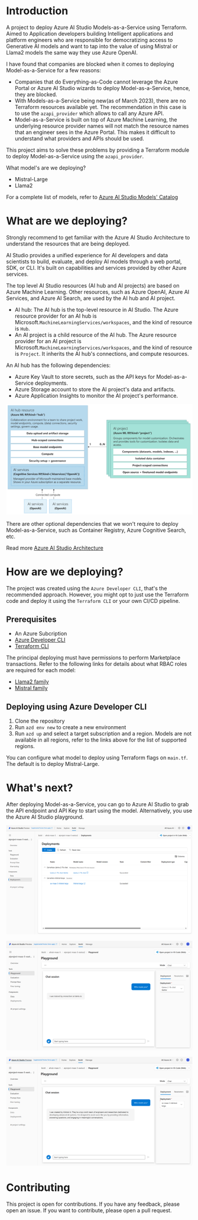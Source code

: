 # Introduction

A project to deploy Azure AI Studio Models-as-a-Service using Terraform. Aimed to Application developers building Intelligent applications and platform engineers who are responsible for democratizing access to Generative AI models and want to tap into the value of using Mistral or Llama2 models the same way they use Azure OpenAI.

I have found that companies are blocked when it comes to deploying Model-as-a-Service for a few reasons:

- Companies that do Everything-as-Code cannot leverage the Azure Portal or Azure AI Studio wizards to deploy Model-as-a-Service, hence, they are blocked.
- With Models-as-a-Service being new(as of March 2023), there are no Terraform resources available yet. The recommendation in this case is to use the `azapi_provider` which allows to call any Azure API.
- Model-as-a-Service is built on top of Azure Machine Learning, the underlying resource provider names will not match the resource names that an engineer sees in the Azure Portal. This makes it difficult to understand what providers and APIs should be used.

This project aims to solve these problems by providing a Terraform module to deploy Model-as-a-Service using the `azapi_provider`.

What model's are we deploying?
- Mistral-Large 
- Llama2

For a complete list of models, refer to [Azure AI Studio Models' Catalog](https://ai.azure.com/explore/models)

# What are we deploying?

Strongly recommend to get familiar with the Azure AI Studio Architecture to understand the resources that are being deployed.

AI Studio provides a unified experience for AI developers and data scientists to build, evaluate, and deploy AI models through a web portal, SDK, or CLI. It's built on capabilities and services provided by other Azure services.

The top level AI Studio resources (AI hub and AI projects) are based on Azure Machine Learning. Other resources, such as Azure OpenAI, Azure AI Services, and Azure AI Search, are used by the AI hub and AI project.

- AI hub: The AI hub is the top-level resource in AI Studio. The Azure resource provider for an AI hub is Microsoft.`MachineLearningServices/workspaces`, and the kind of resource is `Hub`.
- An AI project is a child resource of the AI hub. The Azure resource provider for an AI project is Microsoft.`MachineLearningServices/workspaces`, and the kind of resource is `Project`. It inherits the AI hub's connections, and compute resources.

An AI hub has the following dependencies:
- Azure Key Vault to store secrets, such as the API keys for Model-as-a-Service deployments.
- Azure Storage account to store the AI project's data and artifacts.
- Azure Application Insights to monitor the AI project's performance.

<img src="content/azureaistudio-architecture.png" alt="Azure AI Studio Architecture" width="800">

There are other optional dependencies that we won't require to deploy Model-as-a-Service, such as Container Registry, Azure Cognitive Search, etc.

Read more [Azure AI Studio Architecture](https://learn.microsoft.com/en-us/azure/ai-studio/concepts/architecture)

# How are we deploying?

The project was created using the `Azure Developer CLI`, that's the recommended approach. However, you might opt to just use the Terraform code and deploy it using the `Terraform CLI` or your own CI/CD pipeline.

## Prerequisites

- An Azure Subcription
- [Azure Developer CLI](https://learn.microsoft.com/en-us/azure/developer/azure-developer-cli/overview)
- [Terraform CLI](https://learn.hashicorp.com/tutorials/terraform/install-cli)

The principal deploying must have permissions to perform Marketplace transactions. Refer to the following links for details about what RBAC roles are required for each model:

- [Llama2 family](https://learn.microsoft.com/en-us/azure/ai-studio/how-to/deploy-models-llama?tabs=azure-studio)
- [Mistral family](https://learn.microsoft.com/en-us/azure/ai-studio/how-to/deploy-models-mistral?tabs=azure-studio)

## Deploying using Azure Developer CLI

1. Clone the repository
2. Run `azd env new` to create a new environment
3. Run `azd up` and select a target subscription and a region. Models are not available in all regions, refer to the links above for the list of supported regions.

You can configure what model to deploy using Terraform flags on `main.tf`. The default is to deploy Mistral-Large.

# What's next?

After deploying Model-as-a-Service, you can go to Azure AI Studio to grab the API endpoint and API Key to start using the model. Alternatively, you use the Azure AI Studio playground.

![alt text](content/image-1.png)

![alt text](content/image-2.png)

![alt text](content/image-3.png)

# Contributing

This project is open for contributions. If you have any feedback, please open an issue. If you want to contribute, please open a pull request.